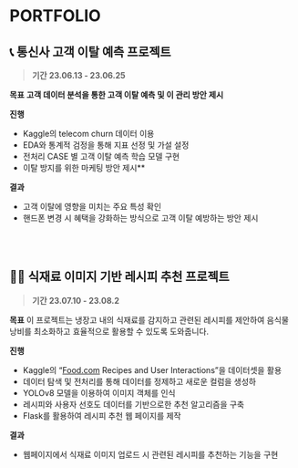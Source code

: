 # PORTFOLIO

## 📞 **통신사 고객 이탈 예측 프로젝트**


> **기간** 
**23.06.13 - 23.06.25**

**목표** 
**고객 데이터 분석을 통한 고객 이탈 예측 및 이 관리 방안 제시** 

**진행** 
- Kaggle의 telecom churn 데이터 이용 
- EDA와 통계적 검정을 통해 지표 선정 및 가설 설정
- 전처리 CASE 별 고객 이탈 예측 학습 모델 구현
- 이탈 방지를 위한 마케팅 방안 제시** 

**결과** 
- 고객 이탈에 영향을 미치는 주요 특성 확인 
- 핸드폰 변경 시 혜택을 강화하는 방식으로 고객 이탈 예방하는 방안 제시

<br>
<br>

## 🧑‍🍳  식재료 이미지 기반 레시피 추천 프로젝트


> **기간** 
**23.07.10 - 23.08.2**

**목표** 
이 프로젝트는 냉장고 내의 식재료를 감지하고 관련된 레시피를 제안하여 음식물 낭비를 최소화하고 효율적으로 활용할 수 있도록 도와줍니다.

**진행** 
- Kaggle의 “[Food.com](http://food.com/) Recipes and User Interactions”을 데이터셋을 활용 
- 데이터 탐색 및 전처리를 통해 데이터를 정제하고 새로운 컬럼을 생성하 
- YOLOv8 모델을 이용하여 이미지 객체를 인식
- 레시피와 사용자 선호도 데이터를 기반으로한 추천 알고리즘을 구축
- Flask를 활용하여 레시피 추천 웹 페이지를 제작

**결과** 
- 웹페이지에서 식재료 이미지 업로드 시 관련된 레시피를 추천하는 기능을 구현
